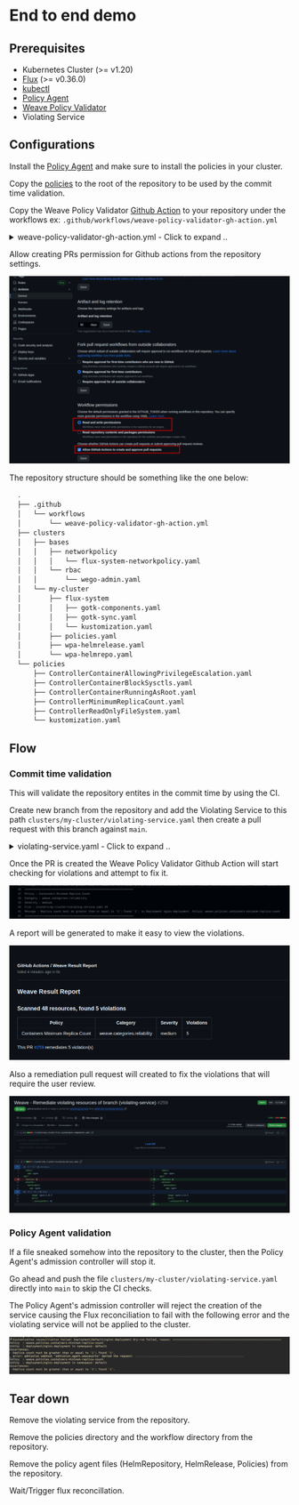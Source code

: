 # End to end demo

## Prerequisites

- Kubernetes Cluster (>= v1.20)
- [Flux](https://fluxcd.io/flux/installation/) (>= v0.36.0)
- [kubectl](https://kubernetes.io/docs/tasks/tools/#kubectl)
- [Policy Agent](https://github.com/weaveworks/policy-agent/blob/dev/docs/getting-started.md)
- [Weave Policy Validator](https://github.com/weaveworks/weave-policy-validator/blob/main/README.md)
- Violating Service


## Configurations

Install the [Policy Agent](https://github.com/weaveworks/policy-agent/blob/dev/docs/getting-started.md) and make sure to install the policies in your cluster.

Copy the [policies](https://github.com/weaveworks/policy-agent/tree/master/policies) to the root of the repository to be used by the commit time validation.

Copy the Weave Policy Validator [Github Action](./weave-policy-validator-gh-action.yml) to your repository under the workflows ex: `.github/workflows/weave-policy-validator-gh-action.yml`

<details>
  <summary>weave-policy-validator-gh-action.yml - Click to expand .. </summary>

```yaml
name: Weaveworks Policy Validator
on:
  pull_request:
    branches: [ main, dev ]
jobs:
  main:
    runs-on: ubuntu-latest
    steps:
      - uses: actions/checkout@v3
      - uses: weaveworks/weave-action@v1
        with:
          path: ./                    # entites to scan
          policies-path: ./policies   # policies path
          remediate: true             # enable auto remediation

```
</details>

Allow creating PRs permission for Github actions from the repository settings.

  ![settings](imgs/violation5.png)

The repository structure should be something like the one below:

  ```bash
    .
    ├── .github
    │   └── workflows
    │       └── weave-policy-validator-gh-action.yml
    ├── clusters
    │   ├── bases
    │   │   ├── networkpolicy
    │   │   │   └── flux-system-networkpolicy.yaml
    │   │   └── rbac
    │   │       └── wego-admin.yaml
    │   └── my-cluster
    │       ├── flux-system
    │       │   ├── gotk-components.yaml
    │       │   ├── gotk-sync.yaml
    │       │   └── kustomization.yaml
    │       ├── policies.yaml
    │       ├── wpa-helmrelease.yaml
    │       └── wpa-helmrepo.yaml
    └── policies
        ├── ControllerContainerAllowingPrivilegeEscalation.yaml
        ├── ControllerContainerBlockSysctls.yaml
        ├── ControllerContainerRunningAsRoot.yaml
        ├── ControllerMinimumReplicaCount.yaml
        ├── ControllerReadOnlyFileSystem.yaml
        └── kustomization.yaml

  ```

## Flow

### Commit time validation

This will validate the repository entites in the commit time by using the CI.

Create new branch from the repository and add the Violating Service
to this path `clusters/my-cluster/violating-service.yaml` then create a pull request with this branch against `main`.

<details>
  <summary>violating-service.yaml - Click to expand .. </summary>

```yaml
apiVersion: apps/v1
kind: Deployment
metadata:
  name: nginx-deployment
  namespace: default
  labels:
    app: nginx
spec:
  replicas: 1
  selector:
    matchLabels:
      app: nginx
  template:
    metadata:
      labels:
        app: nginx
    spec:
      containers:
      - name: nginx
        image: nginx:1.14.2
        ports:
        - containerPort: 80

```
</details>


Once the PR is created the Weave Policy Validator Github Action will start checking for violations and attempt to fix it.
  
  ![violation](./imgs/violation1.png)

A report will be generated to make it easy to view the violations.

  ![report](./imgs/violation2.png)

Also a remediation pull request will created to fix the violations that will require the user review.

  ![pull_request](./imgs/violation3.png)


### Policy Agent validation

If a file sneaked somehow into the repository to the cluster, then the Policy Agent's admission controller will stop it.

Go ahead and push the file `clusters/my-cluster/violating-service.yaml` directly into `main` to skip the CI checks.

The Policy Agent's admission controller will reject the creation of the service causing the Flux reconciliation to fail with the following error and the violating service will not be applied to the cluster.

  ![flux reconcile](./imgs/violation4.png)


## Tear down

Remove the violating service from the repository.

Remove the policies directory and the workflow directory from the repository.

Remove the policy agent files (HelmRepository, HelmRelease, Policies) from the repository.

Wait/Trigger flux reconcillation.
